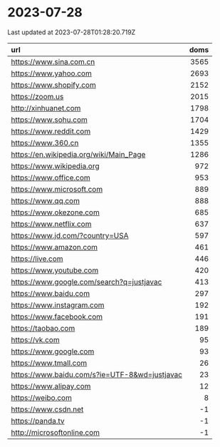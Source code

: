 # 2023-07-28

<!-- BEGIN -->
Last updated at 2023-07-28T01:28:20.719Z

url | doms
:- | -:
https://www.sina.com.cn | 3565
https://www.yahoo.com | 2693
https://www.shopify.com | 2152
https://zoom.us | 2015
http://xinhuanet.com | 1798
https://www.sohu.com | 1704
https://www.reddit.com | 1429
https://www.360.cn | 1355
https://en.wikipedia.org/wiki/Main_Page | 1286
https://www.wikipedia.org | 972
https://www.office.com | 953
https://www.microsoft.com | 889
https://www.qq.com | 888
https://www.okezone.com | 685
https://www.netflix.com | 637
https://www.jd.com/?country=USA | 597
https://www.amazon.com | 461
https://live.com | 446
https://www.youtube.com | 420
https://www.google.com/search?q=justjavac | 413
https://www.baidu.com | 297
https://www.instagram.com | 192
https://www.facebook.com | 191
https://taobao.com | 189
https://vk.com | 95
https://www.google.com | 93
https://www.tmall.com | 26
https://www.baidu.com/s?ie=UTF-8&wd=justjavac | 23
https://www.alipay.com | 12
https://weibo.com | 8
https://www.csdn.net | -1
https://panda.tv | -1
http://microsoftonline.com | -1
<!-- END -->
